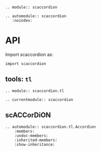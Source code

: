 ```{eval-rst}
.. module:: scaccordion
```

```{eval-rst}
.. automodule:: scaccordion
   :noindex:
```

# API

Import scaccordion as:

```
import scaccordion
```

## tools: `tl`

```{eval-rst}
.. module:: scaccordion.tl
```

```{eval-rst}
.. currentmodule:: scaccordion
```

scACCorDiON
-----

```{eval-rst}
.. automodule:: scaccordion.tl.Accordion
    :members:
    :undoc-members:
    :inherited-members:
    :show-inheritance:
```